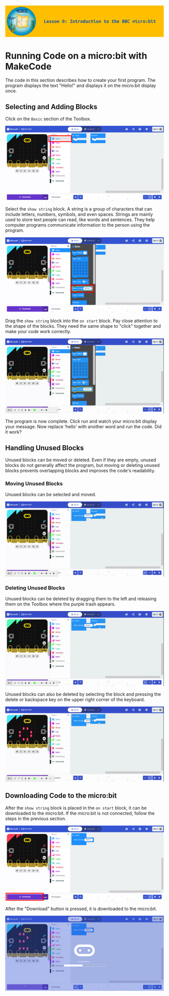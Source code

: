 ![header-lesson-00](assets/header-lesson-00.png)

# Running Code on a micro:bit with MakeCode

The code in this section describes how to create your first program. The program displays the text "Hello!" and displays it on the micro:bit display once.

## Selecting and Adding Blocks

Click on the `Basic` section of the Toolbox.

![makecode-first-program-01](assets/makecode-first-program-01.png)

Select the `show string` block. A string is a group of characters that can include letters, numbers, symbols, and even spaces. Strings are mainly used to store text people can read, like words and sentences. They help computer programs communicate information to the person using the program.

![makecode-first-program-02](assets/makecode-first-program-02.png)

Drag the `show string` block into the `on start` block. Pay close attention to the shape of the blocks. They need the same shape to "click" together and make your code work correctly.

![makecode-first-program-03](assets/makecode-first-program-03.gif)

The program is now complete. Click run and watch your micro:bit display your message. Now replace ‘hello’ with another word and run the code. Did it work?

## Handling Unused Blocks

Unused blocks can be moved or deleted. Even if they are empty, unused blocks do not generally affect the program, but moving or deleting unused blocks prevents overlapping blocks and improves the code's readability.

### Moving Unused Blocks

Unused blocks can be selected and moved.

![makecode-first-program-04](assets/makecode-first-program-04.gif)

### Deleting Unused Blocks

Unused blocks can be deleted by dragging them to the left and releasing them on the Toolbox where the purple trash appears.

![makecode-first-program-05](assets/makecode-first-program-05.gif)

Unused blocks can also be deleted by selecting the block and pressing the delete or backspace key on the upper right corner of the keyboard.

![makecode-first-program-06](assets/makecode-first-program-06.gif)

## Downloading Code to the micro:bit

After the `show string` block is placed in the `on start` block, it can be downloaded to the micro:bit. If the micro:bit is not connected, follow the steps in the previous section.

![makecode-first-program-07](assets/makecode-first-program-07.png)

After the "Download" button is pressed, it is downloaded to the micro:bit.

![makecode-first-program-08](assets/makecode-first-program-08.png)

